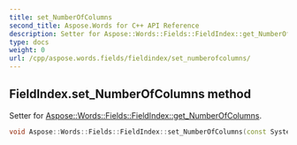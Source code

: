 ```yaml
---
title: set_NumberOfColumns
second_title: Aspose.Words for C++ API Reference
description: Setter for Aspose::Words::Fields::FieldIndex::get_NumberOfColumns. 
type: docs
weight: 0
url: /cpp/aspose.words.fields/fieldindex/set_numberofcolumns/
---
```

## FieldIndex.set_NumberOfColumns method


Setter for [Aspose::Words::Fields::FieldIndex::get_NumberOfColumns](./get_numberofcolumns/).

```cpp
void Aspose::Words::Fields::FieldIndex::set_NumberOfColumns(const System::String &value)
```

